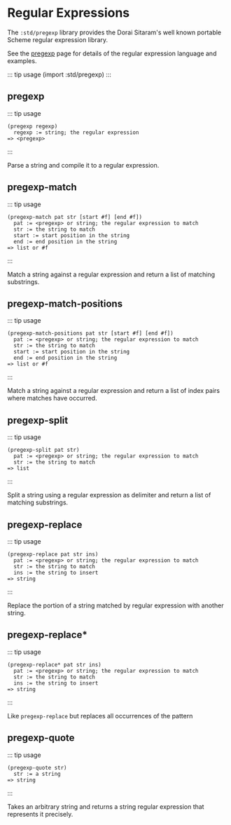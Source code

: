 # Regular Expressions

The `:std/pregexp` library provides the Dorai Sitaram's well known
portable Scheme regular expression library.

See the [pregexp](https://ds26gte.github.io/pregexp/index.html) page for details
of the regular expression language and examples.

::: tip usage
(import :std/pregexp)
:::

## pregexp

::: tip usage
```
(pregexp regexp)
  regexp := string; the regular expression
=> <pregexp>
```
:::

Parse a string and compile it to a regular expression.

## pregexp-match

::: tip usage
```
(pregexp-match pat str [start #f] [end #f])
  pat := <pregexp> or string; the regular expression to match
  str := the string to match
  start := start position in the string
  end := end position in the string
=> list or #f
```
:::

Match a string against a regular expression and return a list of matching
substrings.

## pregexp-match-positions

::: tip usage
```
(pregexp-match-positions pat str [start #f] [end #f])
  pat := <pregexp> or string; the regular expression to match
  str := the string to match
  start := start position in the string
  end := end position in the string
=> list or #f
```
:::

Match a string against a regular expression and return a list of index pairs
where matches have occurred.

## pregexp-split

::: tip usage
```
(pregexp-split pat str)
  pat := <pregexp> or string; the regular expression to match
  str := the string to match
=> list
```
:::

Split a string using a regular expression as delimiter and return a list
of matching substrings.

## pregexp-replace

::: tip usage
```
(pregexp-replace pat str ins)
  pat := <pregexp> or string; the regular expression to match
  str := the string to match
  ins := the string to insert
=> string
```
:::


Replace the portion of a string matched by regular expression with another string.

## pregexp-replace*

::: tip usage
```
(pregexp-replace* pat str ins)
  pat := <pregexp> or string; the regular expression to match
  str := the string to match
  ins := the string to insert
=> string
```
:::

Like `pregexp-replace` but replaces all occurrences of the pattern

## pregexp-quote

::: tip usage
```
(pregexp-quote str)
  str := a string
=> string
```
:::

Takes an arbitrary string and returns a string regular expression that represents
it precisely.

